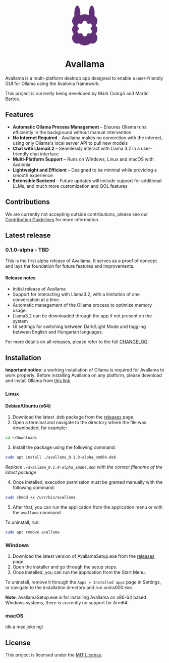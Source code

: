<p align="center">
  <img src="avallama/Assets/Svg/avallama-logo.svg" alt="Avallama Logo" width="80">
</p>
<h1 align="center">Avallama</h1>


Avallama is a multi-platform desktop app designed to enable a user-friendly GUI for Ollama using the Avalonia framework.

This project is currently being developed by Márk Csörgő and Martin Bartos.

## Features

-  **Automatic Ollama Process Management** – Ensures Ollama runs efficiently in the background without manual intervention
-  **No Internet Required** - Avallama makes no connection with the internet, using only Ollama's local server API to pull new models
-  **Chat with Llama3.2** – Seamlessly interact with Llama 3.2 in a user-friendly chat interface
-  **Multi-Platform Support** – Runs on Windows, Linux and macOS with Avalonia
-  **Lightweight and Efficient** – Designed to be minimal while providing a smooth experience
-  **Extensible Backend** – Future updates will include support for additional LLMs, and much more customization and QOL features

## Contributions

We are currently not accepting outside contributions, please see our [Contribution Guidelines](./CONTRIBUTING.md) for more information.

## Latest release

### 0.1.0-alpha - TBD
This is the first alpha release of Avallama. It serves as a proof of concept and lays the foundation for future features and improvements.

#### Release notes
- Initial release of Avallama
- Support for interacting with Llama3.2, with a limitation of one conversation at a time.
- Automatic management of the Ollama process to optimize memory usage.
- Llama3.2 can be downloaded through the app if not present on the system
- UI settings for switching between Dark/Light Mode and toggling between English and Hungarian languages.

For more details on all releases, please refer to the full [CHANGELOG](./CHANGELOG.md).

## Installation

**Important notice**: a working installation of Ollama is required for Avallama to work properly. Before installing Avallama on any platform, please download and install Ollama from [this link](https://ollama.com/download).

### Linux

#### Debian/Ubuntu (x64)
1. Download the latest .deb package from the [releases](https://github.com/4foureyes/avallama/releases) page.
2. Open a terminal and navigate to the directory where the file was downloaded, for example: 
```bash
cd ~/Downloads
```
3. Install the package using the following command:
```bash
sudo apt install ./avallama_0.1.0-alpha_amd64.deb
```
*Replace `./avallama_0.1.0-alpha_amd64.deb` with the correct filename of the latest package*

4. Once installed, execution permission must be granted manually with the following command:

```bash
sudo chmod +x /usr/bin/avallama
```
5. After that, you can run the application from the application menu or with the `avallama` command

To uninstall, run:
```bash
sudo apt remove avallama
```


### Windows

1. Download the latest version of AvallamaSetup.exe from the [releases](https://github.com/4foureyes/avallama/releases) page.
2. Open the installer and go through the setup steps.
3. Once installed, you can run the application from the Start Menu.

To uninstall, remove it through the `Apps > Installed apps` page in Settings, or navigate to the installation directory and run unins000.exe.

**Note**: AvallamaSetup.exe is for installing Avallama on x86-64 based Windows systems, there is currently no support for Arm64.

### macOS

idk a mac joke ngl

## License

This project is licensed under the [MIT License](./LICENSE).
